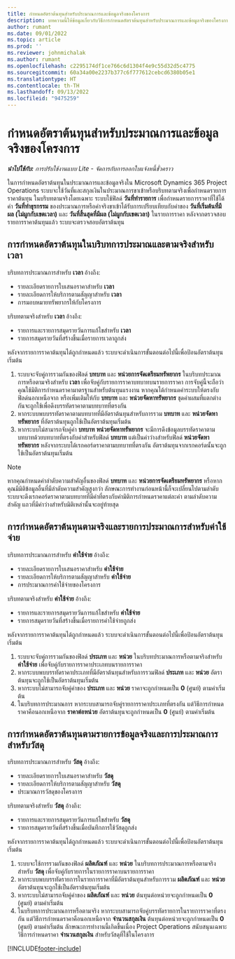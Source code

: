 ```yaml
---
title: กำหนดอัตราต้นทุนสำหรับประมาณการและข้อมูลจริงของโครงการ
description: บทความนี้ให้ข้อมูลเกี่ยวกับวิธีการกำหนดอัตราต้นทุนสำหรับประมาณการและข้อมูลจริงของโครงการ
author: rumant
ms.date: 09/01/2022
ms.topic: article
ms.prod: ''
ms.reviewer: johnmichalak
ms.author: rumant
ms.openlocfilehash: c2295174df1ce766c6d1304f4e9c55d32d5c4775
ms.sourcegitcommit: 60a34a00e2237b377c6f777612cebcd6380b05e1
ms.translationtype: HT
ms.contentlocale: th-TH
ms.lasthandoff: 09/13/2022
ms.locfileid: "9475259"
---
```

# <a name="determine-cost-rates-for-project-estimates-and-actuals"></a>กำหนดอัตราต้นทุนสำหรับประมาณการและข้อมูลจริงของโครงการ

_**นำไปใช้กับ:** การปรับใช้งานแบบ Lite - จัดการกับการออกใบแจ้งหนี้ชั่วคราว_

ในการกำหนดอัตราต้นทุนในประมาณการและข้อมูลจริงใน Microsoft Dynamics 365 Project Operations ระบบจะใช้วันที่และสกุลเงินในประมาณการขาเข้าหรือบริบทตามจริงเพื่อกำหนดรายการราคาต้นทุน ในบริบทตามจริงโดยเฉพาะ ระบบใช้ฟิลด์ **วันที่ทำรายการ** เพื่อกำหนดรายการราคาที่ใช้ได้ ค่า **วันที่ทำธุรกรรม** ของประมาณการหรือค่าจริงขาเข้าได้รับการเปรียบเทียบกับค่าของ **วันที่เริ่มต้นที่มีผล (ไม่ผูกกับเขตเวลา)** และ **วันที่สิ้นสุดที่มีผล (ไม่ผูกกับเขตเวลา)** ในรายการราคา หลังจากตรวจสอบรายการราคาต้นทุนแล้ว ระบบจะตรวจสอบอัตราต้นทุน 

## <a name="determining-cost-rates-in-estimate-and-actual-contexts-for-time"></a>การกำหนดอัตราต้นทุนในบริบทการประมาณและตามจริงสำหรับเวลา

บริบทการประมาณการสำหรับ **เวลา** อ้างถึง:

- รายละเอียดรายการใบเสนอราคาสำหรับ **เวลา**
- รายละเอียดการให้บริการตามสัญญาสำหรับ **เวลา**
- การมอบหมายทรัพยากรให้กับโครงการ

บริบทตามจริงสำหรับ **เวลา** อ้างถึง:

- รายการและรายการสมุดรายวันการแก้ไขสำหรับ **เวลา**
- รายการสมุดรายวันที่สร้างขึ้นเมื่อรายการเวลาถูกส่ง

หลังจากรายการราคาต้นทุนได้ถูกกำหนดแล้ว ระบบจะดำเนินการขั้นตอนต่อไปนี้เพื่อป้อนอัตราต้นทุนเริ่มต้น

1. ระบบจะจับคู่การรวมกันของฟิลด์ **บทบาท** และ **หน่วยการจัดเตรียมทรัพยากร** ในบริบทประมาณการหรือตามจริงสำหรับ **เวลา** เพื่อจับคู่กับรายการราคาบทบาทบนรายการราคา การจับคู่นี้จะถือว่าคุณใช้มิติการกำหนดราคามาตรฐานสำหรับต้นทุนแรงงาน หากคุณได้กำหนดค่าระบบให้ตรงกับฟิลด์นอกเหนือจาก หรือเพิ่มเติมให้กับ **บทบาท** และ **หน่วยจัดหาทรัพยากร** ชุดค่าผสมที่แตกต่างกันจะถูกใช้เพื่อดึงบรรทัดราคาตามบทบาทที่ตรงกัน
1. หากระบบพบบรรทัดราคาตามบทบาทที่มีอัตราต้นทุนสำหรับการรวม **บทบาท** และ **หน่วยจัดหาทรัพยากร** ที่อัตราต้นทุนถูกใช้เป็นอัตราต้นทุนเริ่มต้น
1. หากระบบไม่สามารถจับคู่ค่า **บทบาท** **หน่วยจัดหาทรัพยากร** จะมีการดึงข้อมูลบรรทัดราคาตามบทบาทด้วยบทบาทที่ตรงกับค่าสำหรับฟิลด์ **บทบาท** แต่เป็นค่าว่างสำหรับฟิลด์ **หน่วยจัดหาทรัพยากร** หลังจากระบบได้เรกคอร์ดราคาตามบทบาทที่ตรงกัน อัตราต้นทุนจากเรกคอร์ดนั้นจะถูกใช้เป็นอัตราต้นทุนเริ่มต้น

> [!NOTE]
> หากคุณกำหนดค่าลำดับความสำคัญอื่นของฟิลด์ **บทบาท** และ **หน่วยการจัดเตรียมทรัพยากร** หรือหากคุณมีมิติข้อมูลอื่นที่มีลำดับความสำคัญสูงกว่า ลักษณะการทำงานก่อนหน้านี้ก็จะเปลี่ยนไปตามลำดับ ระบบจะดึงเรกคอร์ดราคาตามบทบาทที่มีค่าที่ตรงกับค่ามิติการกำหนดราคาแต่ละค่า ตามลำดับความสำคัญ แถวที่มีค่าว่างสำหรับมิติเหล่านั้นจะอยู่ท้ายสุด

## <a name="determining-cost-rates-on-actual-and-estimate-lines-for-expense"></a>การกำหนดอัตราต้นทุนตามจริงและรายการประมาณการสำหรับค่าใช้จ่าย

บริบทการประมาณการสำหรับ **ค่าใช้จ่าย** อ้างถึง:

- รายละเอียดรายการใบเสนอราคาสำหรับ **ค่าใช้จ่าย**
- รายละเอียดการให้บริการตามสัญญาสำหรับ **ค่าใช้จ่าย**
- การประมาณการค่าใช้จ่ายของโครงการ

บริบทตามจริงสำหรับ **ค่าใช้จ่าย** อ้างถึง:

- รายการและรายการสมุดรายวันการแก้ไขสำหรับ **ค่าใช้จ่าย**
- รายการสมุดรายวันที่สร้างขึ้นเมื่อรายการค่าใช้จ่ายถูกส่ง

หลังจากรายการราคาต้นทุนได้ถูกกำหนดแล้ว ระบบจะดำเนินการขั้นตอนต่อไปนี้เพื่อป้อนอัตราต้นทุนเริ่มต้น

1. ระบบจะจับคู่การรวมกันของฟิลด์ **ประเภท** และ **หน่วย** ในบริบทประมาณการหรือตามจริงสำหรับ **ค่าใช้จ่าย** เพื่อจับคู่กับรายการราคาประเภทบนรายการราคา
1. หากระบบพบบรรทัดราคาประเภทที่มีอัตราต้นทุนสำหรับการรวมฟิลด์ **ประเภท** และ **หน่วย** อัตราต้นทุนจะถูกใช้เป็นอัตราต้นทุนเริ่มต้น
1. หากระบบไม่สามารถจับคู่ค่าของ **ประเภท** และ **หน่วย** ราคาจะถูกกำหนดเป็น **0** (ศูนย์) ตามค่าเริ่มต้น
1. ในบริบทการประมาณการ หากระบบสามารถจับคู่รายการราคาประเภทที่ตรงกัน แต่วิธีการกำหนดราคาคือนอกเหนือจาก **ราคาต่อหน่วย** อัตราต้นทุนจะถูกกำหนดเป็น **0** (ศูนย์) ตามค่าเริ่มต้น

## <a name="determining-cost-rates-on-actual-and-estimate-lines-for-material"></a>การกำหนดอัตราต้นทุนตามรายการข้อมูลจริงและการประมาณการสำหรับวัสดุ

บริบทการประมาณการสำหรับ **วัสดุ** อ้างถึง:

- รายละเอียดรายการใบเสนอราคาสำหรับ **วัสดุ**
- รายละเอียดการให้บริการตามสัญญาสำหรับ **วัสดุ**
- ประมาณการวัสดุของโครงการ

บริบทตามจริงสำหรับ **วัสดุ** อ้างถึง:

- รายการและรายการสมุดรายวันการแก้ไขสำหรับ **วัสดุ**
- รายการสมุดรายวันที่สร้างขึ้นเมื่อบันทึกการใช้วัสดุถูกส่ง

หลังจากรายการราคาต้นทุนได้ถูกกำหนดแล้ว ระบบจะดำเนินการขั้นตอนต่อไปนี้เพื่อป้อนอัตราต้นทุนเริ่มต้น

1. ระบบจะใช้การรวมกันของฟิลด์ **ผลิตภัณฑ์** และ **หน่วย** ในบริบทการประมาณการหรือตามจริงสำหรับ **วัสดุ** เพื่อจับคู่กับรายการในรายการราคาบนรายการราคา
1. หากระบบพบบรรทัดรายการในรายการราคาที่มีอัตราต้นทุนสำหรับการรวม **ผลิตภัณฑ์** และ **หน่วย** อัตราต้นทุนจะถูกใช้เป็นอัตราต้นทุนเริ่มต้น
1. หากระบบไม่สามารถจับคู่ค่าของ **ผลิตภัณฑ์** และ **หน่วย** ต้นทุนต่อหน่วยจะถูกกำหนดเป็น **0** (ศูนย์) ตามค่าเริ่มต้น
1. ในบริบทการประมาณการหรือตามจริง หากระบบสามารถจับคู่บรรทัดรายการในรายการราคาที่ตรงกัน แต่วิธีการกำหนดราคาคือนอกเหนือจาก **จำนวนสกุลเงิน** ต้นทุนต่อหน่วยจะถูกกำหนดเป็น **0** (ศูนย์) ตามค่าเริ่มต้น ลักษณะการทำงานนี้เกิดขึ้นเนื่อง Project Operations สนับสนุนเฉพาะวิธีการกำหนดราคา **จำนวนสกุลเงิน** สำหรับวัสดุที่ใช้ในโครงการ

[!INCLUDE[footer-include](../../includes/footer-banner.md)]
